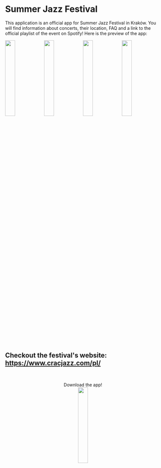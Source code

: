 # Summer Jazz Festival

This application is an official app for Summer Jazz Festival in Kraków. You will find information about concerts, their location, FAQ and a link to the official playlist of the event on Spotify! Here is the preview of the app:

<img src = "https://i.ibb.co/xYD5bts/image.png" width ="25%" /><img src = "https://i.ibb.co/PskYKG9/image.png" width ="25%" /><img src = "https://i.ibb.co/FVrWTGq/image.png" width ="25%" /><img src = "https://i.ibb.co/Y0Q2MwL/mBLDALb.png" width ="25%" />

## Checkout the festival's website: https://www.cracjazz.com/pl/

</br>
<p align="center">
    Download the app!</br>
    <img src = "https://play.google.com/intl/en_us/badges/static/images/badges/en_badge_web_generic.png" width ="25%" center/>
</p>